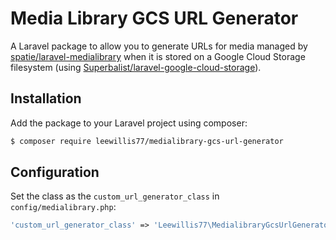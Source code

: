 # Media Library GCS URL Generator
A Laravel package to allow you to generate URLs for media managed by [spatie/laravel-medialibrary](https://github.com/spatie/laravel-medialibrary) when it is stored on a Google Cloud Storage filesystem (using [Superbalist/laravel-google-cloud-storage](https://github.com/Superbalist/laravel-google-cloud-storage)).

## Installation
Add the package to your Laravel project using composer:

```bash
$ composer require leewillis77/medialibrary-gcs-url-generator
```

## Configuration
Set the class as the `custom_url_generator_class` in `config/medialibrary.php`:

```php
'custom_url_generator_class' => 'Leewillis77\MedialibraryGcsUrlGenerator\MedialibraryGcsUrlGenerator',
```
